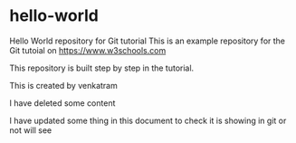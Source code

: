 # hello-world
Hello World repository for Git tutorial
This is an example repository for the Git tutoial on https://www.w3schools.com

This repository is built step by step in the tutorial.

This is created by venkatram 

I have deleted some content

I have updated some thing in this document
to check it is showing in git or not
will see
